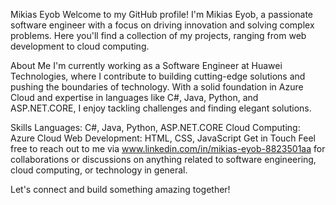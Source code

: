 Mikias Eyob
Welcome to my GitHub profile! I'm Mikias Eyob, a passionate software engineer with a focus on driving innovation and solving complex problems. Here you'll find a collection of my projects, ranging from web development to cloud computing.

About Me
I'm currently working as a Software Engineer at Huawei Technologies, where I contribute to building cutting-edge solutions and pushing the boundaries of technology. With a solid foundation in Azure Cloud and expertise in languages like C#, Java, Python, and ASP.NET.CORE, I enjoy tackling challenges and finding elegant solutions.

Skills
Languages: C#, Java, Python, ASP.NET.CORE
Cloud Computing: Azure Cloud
Web Development: HTML, CSS, JavaScript
Get in Touch
Feel free to reach out to me via www.linkedin.com/in/mikias-eyob-8823501aa for collaborations or discussions on anything related to software engineering, cloud computing, or technology in general.

Let's connect and build something amazing together!
